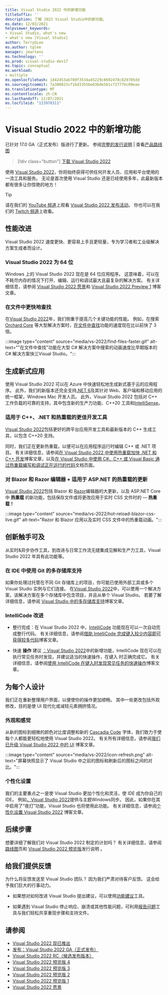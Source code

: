 ```yaml
---
title: Visual Studio 2022 中的新增功能
titleSuffix: ''
description: 了解 2022 Visual Studio中的新功能。
ms.date: 12/03/2021
helpviewer_keywords:
- Visual Studio, what's new
- what's new [Visual Studio]
author: TerryGLee
ms.author: tglee
manager: jmartens
ms.technology: ''
ms.prod: visual-studio-dev17
ms.topic: conceptual
ms.workload:
- multiple
ms.openlocfilehash: 1d42453ab789f3534a45229c8692478c829705dd
ms.sourcegitcommit: 7a300823cf1bd3355be03bde561cf2777bc09eae
ms.translationtype: MT
ms.contentlocale: zh-CN
ms.lasthandoff: 12/07/2021
ms.locfileid: "133978311"
---
```

# <a name="whats-new-in-visual-studio-2022"></a>Visual Studio 2022 中的新增功能

已针对 17.0 GA（正式发布）版进行了更新。 参阅[完整的发行说明](/visualstudio/releases/2022/release-notes) | 查看[产品路线图](/visualstudio/productinfo/vs-roadmap/)

>[!div class="button"]
>[下载 Visual Studio 2022](https://visualstudio.microsoft.com/downloads/)

使用 [Visual Studio 2022](https://visualstudio.microsoft.com/vs/)，你将始终获得可供任何开发人员、应用和平台使用的一流工具和服务。 无论是首次使用 Visual Studio 还是已经使用多年，此最新版本都有很多让你惊艳的地方！

> [!TIP]
> 请在我们的 [YouTube 频道](https://www.youtube.com/visualstudio)上观看 [Visual Studio 2022 发布活动](https://www.youtube.com/watch?v=f8jXO946eDw)。 你也可以在我们的 [Twitch 频道](https://www.twitch.tv/visualstudio)上收看。

## <a name="performance-improvements"></a>性能改进

Visual Studio 2022 速度更快、更容易上手且更轻量，专为学习者和工业级解决方案生成者而设计。

### <a name="visual-studio-2022-is-64-bit"></a>Visual Studio 2022 为 64 位

Windows 上的 Visual Studio 2022 现在是 64 位应用程序。 这意味着，可以在不耗尽内存的情况下打开、编辑、运行和调试最大且最复杂的解决方案。 有关详细信息，请参阅 [Visual Studio 2022 愿景](https://devblogs.microsoft.com/visualstudio/visual-studio-2022/)和 [Visual Studio 2022 Preview 1](https://devblogs.microsoft.com/visualstudio/visual-studio-2022-preview-1-now-available/) 博客文章。

### <a name="find-in-files-is-faster"></a>在文件中更快地查找

在[Visual Studio 2022](https://devblogs.microsoft.com/visualstudio/visual-studio-2022-preview-4-is-now-available/)年，我们侧重于提高几个关键功能的性能。 例如，在搜索 [Orchard Core](https://github.com/OrchardCMS/OrchardCore) 等大型解决方案时，[在文件中查找](find-in-files.md)功能的速度现在比以前快了 3 倍。

:::image type="content" source="media/vs-2022/find-files-faster.gif" alt-text="&quot;在文件中查找&quot;功能在大型 C# 解决方案中搜索的动画速度比早期版本的 C# 解决方案快三Visual Studio。":::

## <a name="build-modern-apps"></a>生成新式应用

使用 Visual Studio 2022 可以在 Azure 中快速轻松地生成新式基于云的应用程序。 此外，我们的新版本还完全支持[.NET 6](https://devblogs.microsoft.com/dotnet/announcing-net-6/)及其针对 Web、客户端和移动应用的统一框架，Windows Mac 开发人员。 此外，Visual Studio 2022 包括对 C++ 工作负载的可靠的支持，其中包含新的生产力功能、C++20 工具和[IntelliSense](using-intellisense.md)。

### <a name="better-dev-tools-for-c-and-net-and-hot-reload"></a>适用于 C++、.NET 和热重载的更佳开发工具

[Visual Studio 2022](https://devblogs.microsoft.com/visualstudio/visual-studio-2022-preview-2-is-out/)包括更好的跨平台应用开发工具和最新版本的 C++ 生成工具，以包含 C++20 支持。

同时，我们正在更新热重载，以便可以在应用程序运行时编辑 C++ 或 .NET 项目。 有关详细信息，请参阅[在 Visual Studio 2022 中使用热重载加快 .NET 和 C++ 开发](https://devblogs.microsoft.com/visualstudio/speed-up-your-dotnet-and-cplusplus-development-with-hot-reload-in-visual-studio-2022/)博客文章，以及[在 Visual Studio 中使用 C#、C++ 或 Visual Basic 通过热重载编写和调试正在运行的代码](../debugger/hot-reload.md)文档页面。

### <a name="updates-for-blazor--razor-editors--hot-reload-for-aspnet"></a>对 Blazor 和 Razor 编辑器 + 适用于 ASP.NET 的热重载的更新

[Visual Studio 2022](https://devblogs.microsoft.com/visualstudio/visual-studio-2022-preview-4-is-now-available/)包括 Blazor 和 [Razor](https://devblogs.microsoft.com/visualstudio/introducing-the-new-razor-editor-in-visual-studio-2022/)编辑器的大更新，以及 ASP.NET Core 中 **热重载** 的新功能，包括保存文件或将更改应用于实时 CSS 文件时的 &mdash; **热重载！**

:::image type="content" source="media/vs-2022/hot-reload-blazor-css-live.gif" alt-text="Razor 和 Blazor 应用以及实时 CSS 文件中的热重载动画。":::

## <a name="innovation-at-your-fingertips"></a>创新触手可及

从实时&异步协作工具，到改进与日常工作流无缝集成见解和生产力工具，Visual Studio 2022 年具有此功能等。

### <a name="multi-repo-support-with-git-in-the-ide"></a>在 IDE 中使用 Git 的多存储库支持

如果你处理过托管在不同 Git 存储库上的项目，你可能已使用外部工具或多个 Visual Studio 实例与它们连接。 在[Visual Studio 2022](https://devblogs.microsoft.com/visualstudio/visual-studio-2022-preview-3-now-available/)中，可以使用一个解决方案，该解决方案在多个存储库中包含项目，并且从单个 Visual Studio。 若要了解详细信息，请参阅 [Visual Studio 中的多存储库支持](https://devblogs.microsoft.com/visualstudio/multi-repo-support-in-visual-studio/)博客文章。

### <a name="intellicode-improvements"></a>IntelliCode 改进

* 整行完成：在 Visual Studio 2022 中，[IntelliCode](/visualstudio/intellicode/) 功能现在可以一次自动完成整行代码。 有关详细信息，请参阅[借助 IntelliCode 完成键入较少内容即可获得较多代码](https://devblogs.microsoft.com/visualstudio/type-less-code-more-with-intellicode-completions/)博客文章。

* 快速 **操作** 建议 [：Visual Studio 2022](https://devblogs.microsoft.com/visualstudio/visual-studio-2022-preview-4-is-now-available/)中的新增功能，IntelliCode 现在可以在执行常见任务时发现，并建议适当的快速操作，在键入 [](quick-actions.md)时正确完成它。 有关详细信息，请参阅[使用 IntelliCode 在键入时发现常见任务的快速操作](https://devblogs.microsoft.com/visualstudio/discover-quick-action-intellicode/)博客文章。

## <a name="designing-for-everyone"></a>为每个人设计

我们正在重新整理用户界面，以便使你的操作更加顺畅。 其中一些更改包括外观修改，目的是使 UI 现代化或减轻元素拥挤情况。

### <a name="look--feel"></a>外观和感觉

从新的图标到细微的颜色对比度调整和新的 [Cascadia Code](https://github.com/microsoft/cascadia-code#welcome) 字体，我们致力于使每个人都能更轻松地使用 Visual Studio 2022。 有关所有详细信息，请参阅[我们已升级 Visual Studio 2022 中的 UI](https://devblogs.microsoft.com/visualstudio/weve-upgraded-the-ui-in-visual-studio-2022/) 博客文章。

:::image type="content" source="media/vs-2022/icon-refresh.png" alt-text="屏幕快照显示了 Visual Studio 中之前的图标和刷新后的图标之间的对比。":::

### <a name="personalization"></a>个性化设置

我们的主要重点之一是使 Visual Studio 更加个性化和灵活，使 IDE 成为你自己的 IDE。 例如[，Visual Studio 2022](https://devblogs.microsoft.com/visualstudio/visual-studio-2022-preview-3-now-available/)提供与主题Windows同步。 因此，如果你在其中启用了“夜灯”功能，Visual Studio 也将使用此功能。 有关详细信息，请参阅[个性化设置 Visual Studio 2022](https://devblogs.microsoft.com/visualstudio/personalize-your-visual-studio-2022/) 博客文章。

## <a name="whats-next"></a>后续步骤

想要详细了解我们对 Visual Studio 2022 制定的计划吗？ 有关详细信息，请参阅[路线图](/visualstudio/productinfo/vs-roadmap/)页和 [Visual Studio 2022 预览版](/visualstudio/releases/2022/release-notes-preview/)发行说明 。

## <a name="give-us-feedback"></a>给我们提供反馈

为什么将反馈发送至 Visual Studio 团队？ 因为我们严肃对待客户反馈。 这会给予我们巨大的行事动力。

* 如果想对如何改进 Visual Studio 提出建议，可以使用[功能建议](suggest-a-feature.md)工具。

* 如果遇到 Visual Studio 停止响应、崩溃或其他性能问题，可利用[报告问题](how-to-report-a-problem-with-visual-studio.md)工具与我们轻松共享重现步骤和支持文件。

## <a name="see-also"></a>请参阅

* [Visual Studio 2022 现已推出](https://devblogs.microsoft.com/visualstudio/visual-studio-2022-now-available/)
* [发布：Visual Studio 2022 GA（正式发布）](https://devblogs.microsoft.com/visualstudio/join-us-november-8th-for-the-launch-of-visual-studio-2022/)
* [Visual Studio 2022 RC（候选发布版本）](https://devblogs.microsoft.com/visualstudio/join-us-november-8th-for-the-launch-of-visual-studio-2022/)
* [Visual Studio 2022 预览版 4](https://devblogs.microsoft.com/visualstudio/visual-studio-2022-preview-4-is-now-available/)
* [Visual Studio 2022 预览版 3](https://devblogs.microsoft.com/visualstudio/visual-studio-2022-preview-3-now-available/)
* [Visual Studio 2022 预览版 2](https://devblogs.microsoft.com/visualstudio/visual-studio-2022-preview-2-is-out/)
* [Visual Studio 2022 预览版 1](https://devblogs.microsoft.com/visualstudio/visual-studio-2022-preview-1-now-available/)
* [Visual Studio 2022 愿景](https://devblogs.microsoft.com/visualstudio/visual-studio-2022/)